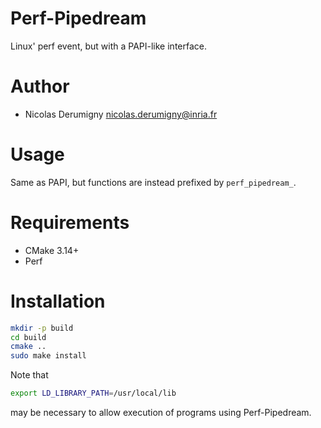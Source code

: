 Perf-Pipedream
==============
Linux' perf event, but with a PAPI-like interface.

# Author
- Nicolas Derumigny <nicolas.derumigny@inria.fr>

# Usage
Same as PAPI, but functions are instead prefixed by `perf_pipedream_`.

# Requirements
- CMake 3.14+
- Perf

# Installation
```sh
mkdir -p build
cd build
cmake ..
sudo make install
```

Note that
```sh
export LD_LIBRARY_PATH=/usr/local/lib
```
may be necessary to allow execution of programs using Perf-Pipedream.
